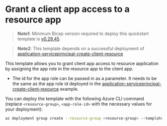 # Grant a client app access to a resource app

> **Note1**: Minimum Bicep version required to deploy this quickstart template is [v0.29.45](https://github.com/Azure/bicep/releases/tag/v0.29.45).

> **Note2**: This template depends on a successful deployment of [application-serviceprincipal-create-client-resource](../application-serviceprincipal-create-client-resource/)

This template allows you to grant client app access to resource application by assigning the app role in the resource app to the client app.

* The id for the app role can be passed in as a parameter. It needs to be the same as the app role id deployed in the [application-serviceprincipal-create-client-resource](../application-serviceprincipal-create-client-resource/) example.

You can deploy the template with the following Azure CLI command (replace `<resource-group>`, `<app-role-id>` with the necessary values for your deployment):

```sh
az deployment group create --resource-group <resource-group> --template-file main.bicep --parameters appRoleId='<app-role-id>'
```
